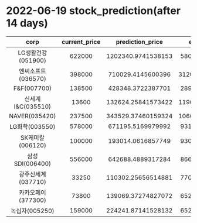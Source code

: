 # 2022-06-19 stock_prediction(after 14 days)

|   corp   |   current_price   |   prediction_price   |   expected_profit   |
|:--------:|:-----------------:|:--------------------:|:-------------------:|
|LG생활건강(051900)|622000|1202340.9741538153|580340.9741538153|
|엔씨소프트(036570)|398000|710029.4145600396|312029.41456003964|
|F&F(007700)|138500|428348.3722387701|289848.3722387701|
|신세계 I&C(035510)|13600|132624.25841573422|119024.25841573422|
|NAVER(035420)|237500|343529.37460159324|106029.37460159324|
|LG화학(003550)|578000|671195.5169979992|93195.51699799916|
|SK케미칼(006120)|100000|193014.0616857749|93014.06168577491|
|삼성SDI(006400)|556000|642688.4889317284|86688.48893172841|
|광주신세계(037710)|33250|110302.25656514881|77052.25656514881|
|카카오페이(377300)|73800|139069.37274827072|65269.37274827072|
|녹십자(005250)|159000|224241.87141528132|65241.87141528132|

